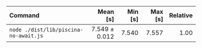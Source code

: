 | Command | Mean [s] | Min [s] | Max [s] | Relative |
|:---|---:|---:|---:|---:|
| `node ./dist/lib/piscina-no-await.js` | 7.549 ± 0.012 | 7.540 | 7.557 | 1.00 |
